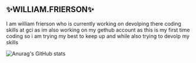 ## ✨WILLIAM.FRIERSON✨
I am william frierson who is currently working on devolping there coding skills at gci as im also working on my gethub account
as this is my first time coding so i am trying my best to keep up and while also trying to devolp my skills


![Anurag's GitHub stats](https://github-readme-stats.vercel.app/api?username=sxlre&show_icons=true&theme=radical)
